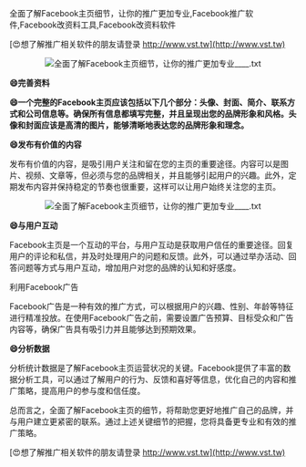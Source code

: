 全面了解Facebook主页细节，让你的推广更加专业,Facebook推广软件,Facebook改资料工具,Facebook改资料软件

[😍想了解推广相关软件的朋友请登录 http://www.vst.tw](http://www.vst.tw)

 <center><img src="https://vst.tw/MP4/tuiguang/png/5.png" alt="全面了解Facebook主页细节，让你的推广更加专业____.txt"></center>

**😄完善资料**

**😄一个完整的Facebook主页应该包括以下几个部分：头像、封面、简介、联系方式和公司信息等。确保所有信息都填写完整，并且呈现出您的品牌形象和风格。头像和封面应该是高清的图片，能够清晰地表达您的品牌形象和理念。**

**😄发布有价值的内容**

发布有价值的内容，是吸引用户关注和留在您的主页的重要途径。内容可以是图片、视频、文章等，但必须与您的品牌相关，并且能够引起用户的兴趣。此外，定期发布内容并保持稳定的节奏也很重要，这样可以让用户始终关注您的主页。

 <center><img src="https://vst.tw/MP4/tuiguang/png/7.png" alt="全面了解Facebook主页细节，让你的推广更加专业____.txt"></center>

**😄与用户互动**

Facebook主页是一个互动的平台，与用户互动是获取用户信任的重要途径。回复用户的评论和私信，并及时处理用户的问题和反馈。此外，可以通过举办活动、回答问题等方式与用户互动，增加用户对您的品牌的认知和好感度。

利用Facebook广告

Facebook广告是一种有效的推广方式，可以根据用户的兴趣、性别、年龄等特征进行精准投放。在使用Facebook广告之前，需要设置广告预算、目标受众和广告内容等，确保广告具有吸引力并且能够达到预期效果。

**😄分析数据**

分析统计数据是了解Facebook主页运营状况的关键。Facebook提供了丰富的数据分析工具，可以通过了解用户的行为、反馈和喜好等信息，优化自己的内容和推广策略，提高用户的参与度和信任度。

总而言之，全面了解Facebook主页的细节，将帮助您更好地推广自己的品牌，并与用户建立更紧密的联系。通过上述关键细节的把握，您将具备更专业和有效的推广策略。

[😍想了解推广相关软件的朋友请登录 http://www.vst.tw](http://www.vst.tw)



